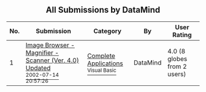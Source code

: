 ﻿<div align="center">

## All Submissions by DataMind

</div>

No.  | Submission | Category | By   | User Rating
---- | ---------- | -------- | ---- | -----------
1 | [Image Browser \- Magnifier \- Scanner \(Ver\. 4\.0\) Updated<br /><sup>2002-07-14 20:57:26</sup>](https://github.com/Planet-Source-Code/datamind-image-browser-magnifier-scanner-ver-4-0-updated__1-36656) | [Complete Applications<br /><sup>Visual Basic</sup>](../ByCategory/complete-applications__1-27.md) | DataMind | 4.0 (8 globes from 2 users)
